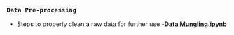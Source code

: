 ### `Data Pre-processing`

- Steps to properly clean a raw data for further use -[**Data Mungling.ipynb**](https://github.com/kuta-ndze/Data-Pre-processing/blob/main/Data%20Wrangling%20or%20Data%20Preprocessing.ipynb)
